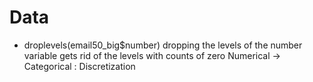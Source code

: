 # Data
- droplevels(email50_big$number)
dropping the levels of the number variable gets rid of the levels with counts of zero
Numerical -> Categorical : Discretization